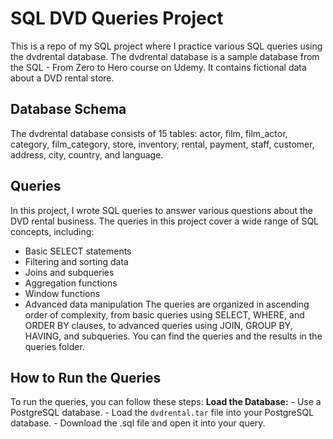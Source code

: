 # SQL DVD Queries Project

This is a repo of my SQL project where I practice various SQL queries using the dvdrental database. The dvdrental database is a sample database from the SQL - From Zero to Hero course on Udemy. It contains fictional data about a DVD rental store.

## Database Schema

The dvdrental database consists of 15 tables: actor, film, film_actor, category, film_category, store, inventory, rental, payment, staff, customer, address, city, country, and language.


## Queries

In this project, I wrote SQL queries to answer various questions about the DVD rental business. 
The queries in this project cover a wide range of SQL concepts, including:

- Basic SELECT statements
- Filtering and sorting data
- Joins and subqueries
- Aggregation functions
- Window functions
- Advanced data manipulation
The queries are organized in ascending order of complexity, from basic queries using SELECT, WHERE, and ORDER BY clauses, to advanced queries using JOIN, GROUP BY, HAVING, and subqueries. You can find the queries and the results in the queries folder.

## How to Run the Queries

To run the queries, you can follow these steps:
**Load the Database:**
    - Use a PostgreSQL database.
    - Load the `dvdrental.tar` file into your PostgreSQL database.
    - Download the .sql file and open it into your query.
